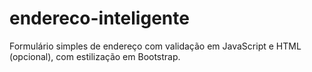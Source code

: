 # endereco-inteligente
Formulário simples de endereço com validação em JavaScript e HTML (opcional), com estilização em Bootstrap.
